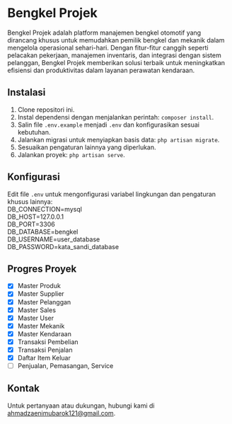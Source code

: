 # Bengkel Projek

Bengkel Projek adalah platform manajemen bengkel otomotif yang dirancang khusus untuk memudahkan pemilik bengkel dan mekanik dalam mengelola operasional sehari-hari. Dengan fitur-fitur canggih seperti pelacakan pekerjaan, manajemen inventaris, dan integrasi dengan sistem pelanggan, Bengkel Projek memberikan solusi terbaik untuk meningkatkan efisiensi dan produktivitas dalam layanan perawatan kendaraan.

## Instalasi

1. Clone repositori ini.
2. Instal dependensi dengan menjalankan perintah: `composer install`.
3. Salin file `.env.example` menjadi `.env` dan konfigurasikan sesuai kebutuhan.
4. Jalankan migrasi untuk menyiapkan basis data: `php artisan migrate`.
5. Sesuaikan pengaturan lainnya yang diperlukan.
6. Jalankan proyek: `php artisan serve`.

## Konfigurasi

Edit file `.env` untuk mengonfigurasi variabel lingkungan dan pengaturan khusus lainnya:  
DB_CONNECTION=mysql  
DB_HOST=127.0.0.1  
DB_PORT=3306  
DB_DATABASE=bengkel  
DB_USERNAME=user_database  
DB_PASSWORD=kata_sandi_database  

## Progres Proyek

- [x] Master Produk
- [x] Master Supplier
- [x] Master Pelanggan
- [x] Master Sales
- [x] Master User
- [x] Master Mekanik
- [x] Master Kendaraan
- [x] Transaksi Pembelian
- [x] Transaksi Penjalan
- [x] Daftar Item Keluar
- [ ] Penjualan, Pemasangan, Service

## Kontak

Untuk pertanyaan atau dukungan, hubungi kami di [ahmadzaenimubarok121@gmail.com](mailto:ahmadzaenimubarok121@gmail.com).